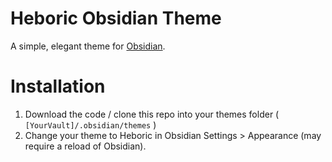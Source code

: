 # Heboric Obsidian Theme

A simple, elegant theme for [Obsidian](https://obsidian.md/).

# Installation

1. Download the code / clone this repo into your themes folder ( `[YourVault]/.obsidian/themes` )
2. Change your theme to Heboric in Obsidian Settings > Appearance (may require a reload of Obsidian).
